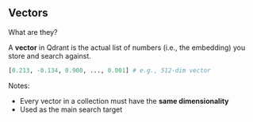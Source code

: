 ## Vectors

What are they?

A **vector** in Qdrant is the actual list of numbers (i.e., the embedding) you store and search against.

```python
[0.213, -0.134, 0.900, ..., 0.001] # e.g., 512-dim vector
```

Notes:
- Every vector in a collection must have the **same dimensionality**
- Used as the main search target

